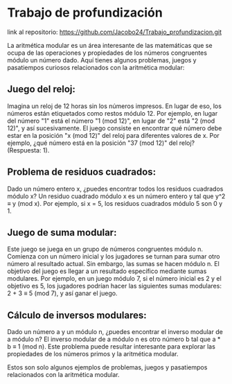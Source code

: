 # Trabajo de profundización

link al repositorio: https://github.com/Jacobo24/Trabajo_profundizacion.git

La aritmética modular es un área interesante de las matemáticas que se ocupa de las operaciones y propiedades de los números congruentes módulo un número dado. Aquí tienes algunos problemas, juegos y pasatiempos curiosos relacionados con la aritmética modular:

## Juego del reloj: 
Imagina un reloj de 12 horas sin los números impresos. En lugar de eso, los números están etiquetados como restos módulo 12. Por ejemplo, en lugar del número "1" está el número "1 (mod 12)", en lugar de "2" está "2 (mod 12)", y así sucesivamente. El juego consiste en encontrar qué número debe estar en la posición "x (mod 12)" del reloj para diferentes valores de x. Por ejemplo, ¿qué número está en la posición "37 (mod 12)" del reloj? (Respuesta: 1).

## Problema de residuos cuadrados:
Dado un número entero x, ¿puedes encontrar todos los residuos cuadrados módulo x? Un residuo cuadrado módulo x es un número entero y tal que y^2 ≡ y (mod x). Por ejemplo, si x = 5, los residuos cuadrados módulo 5 son 0 y 1.

## Juego de suma modular: 
Este juego se juega en un grupo de números congruentes módulo n. Comienza con un número inicial y los jugadores se turnan para sumar otro número al resultado actual. Sin embargo, las sumas se hacen módulo n. El objetivo del juego es llegar a un resultado específico mediante sumas modulares. Por ejemplo, en un juego módulo 7, si el número inicial es 2 y el objetivo es 5, los jugadores podrían hacer las siguientes sumas modulares: 2 + 3 ≡ 5 (mod 7), y así ganar el juego.

## Cálculo de inversos modulares: 
Dado un número a y un módulo n, ¿puedes encontrar el inverso modular de a módulo n? El inverso modular de a módulo n es otro número b tal que a * b ≡ 1 (mod n). Este problema puede resultar interesante para explorar las propiedades de los números primos y la aritmética modular.

Estos son solo algunos ejemplos de problemas, juegos y pasatiempos relacionados con la aritmética modular.
